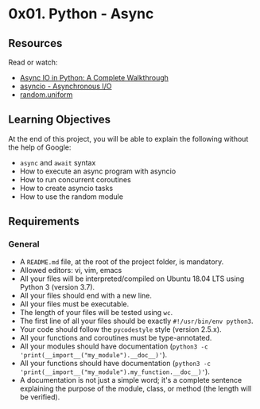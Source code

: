 # 0x01. Python - Async

## Resources
Read or watch:
- [Async IO in Python: A Complete Walkthrough](https://asyncio.readthedocs.io/en/latest/index.html)
- [asyncio - Asynchronous I/O](https://docs.python.org/3/library/asyncio.html)
- [random.uniform](https://docs.python.org/3/library/random.html#random.uniform)

## Learning Objectives
At the end of this project, you will be able to explain the following without the help of Google:
- `async` and `await` syntax
- How to execute an async program with asyncio
- How to run concurrent coroutines
- How to create asyncio tasks
- How to use the random module

## Requirements
### General
- A `README.md` file, at the root of the project folder, is mandatory.
- Allowed editors: vi, vim, emacs
- All your files will be interpreted/compiled on Ubuntu 18.04 LTS using Python 3 (version 3.7).
- All your files should end with a new line.
- All your files must be executable.
- The length of your files will be tested using `wc`.
- The first line of all your files should be exactly `#!/usr/bin/env python3`.
- Your code should follow the `pycodestyle` style (version 2.5.x).
- All your functions and coroutines must be type-annotated.
- All your modules should have documentation (`python3 -c 'print(__import__("my_module").__doc__)'`).
- All your functions should have documentation (`python3 -c 'print(__import__("my_module").my_function.__doc__)'`).
- A documentation is not just a simple word; it's a complete sentence explaining the purpose of the module, class, or method (the length will be verified).